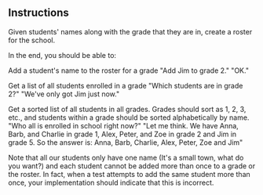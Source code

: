 ## Instructions

Given students' names along with the grade that they are in, create a roster for the school.

In the end, you should be able to:

Add a student's name to the roster for a grade
"Add Jim to grade 2."
"OK."

Get a list of all students enrolled in a grade
"Which students are in grade 2?"
"We've only got Jim just now."

Get a sorted list of all students in all grades. Grades should sort as 1, 2, 3, etc., and students within a grade should be sorted alphabetically by name.
"Who all is enrolled in school right now?"
"Let me think. We have Anna, Barb, and Charlie in grade 1, Alex, Peter, and Zoe in grade 2 and Jim in grade 5. So the answer is: Anna, Barb, Charlie, Alex, Peter, Zoe and Jim"


Note that all our students only have one name (It's a small town, what do you want?) and each student cannot be added more than once to a grade or the roster. In fact, when a test attempts to add the same student more than once, your implementation should indicate that this is incorrect.